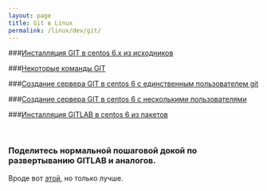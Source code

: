 ```yaml
---
layout: page
title: Git в Linux
permalink: /linux/dev/git/
---
```


###[Инсталляция GIT в centos 6.x из исходников](/linux/dev/git/installation/centos/6/)

###[Некоторые команды GIT](/linux/dev/git/commands/)

###[Создание сервера GIT в centos 6 с единственным пользователем git](/linux/dev/git/git-server/centos/6/ver1/)

###[Создание сервера GIT в centos 6 с несколькими пользователями](/linux/dev/git/git-server/centos/6/ver2/)

###[Инсталляция GITLAB в centos 6 из пакетов](/linux/dev/git/gitlab/centos/6/)

<br/>

### Поделитесь нормальной пошаговой докой по развертыванию GITLAB и аналогов.

Вроде вот [этой](https://github.com/sysadm-ru/gitlab-recipes/tree/master/install/centos), но только лучше.
